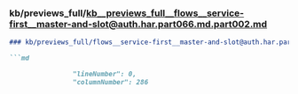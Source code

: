 ### kb/previews_full/kb__previews_full__flows__service-first__master-and-slot@auth.har.part066.md.part002.md

```md
### kb/previews_full/flows__service-first__master-and-slot@auth.har.part066.md (part 002)

```md

                "lineNumber": 0,
                "columnNumber": 286
```

```

```
